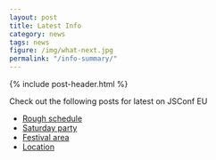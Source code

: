 ```yaml
---
layout: post
title: Latest Info
category: news
tags: news
figure: /img/what-next.jpg
permalink: "/info-summary/"
---
```

{% include post-header.html %}

Check out the following posts for latest on JSConf EU

- [Rough schedule](/rough-schedule/)
- [Saturday party](/the-party/)
- [Festival area](/festival/)
- [Location](/location/)
